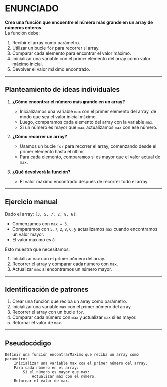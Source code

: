 # ENUNCIADO  
**Crea una función que encuentre el número más grande en un array de números enteros.**  
La función debe:  
1. Recibir el array como parámetro.  
2. Utilizar un bucle `for` para recorrer el array.  
3. Comparar cada elemento para encontrar el valor máximo.  
4. Inicializar una variable con el primer elemento del array como valor máximo inicial.  
5. Devolver el valor máximo encontrado.

---

## Planteamiento de ideas individuales  
1. **¿Cómo encontrar el número más grande en un array?**  
   - Inicializamos una variable `max` con el primer elemento del array, de modo que sea el valor inicial máximo.  
   - Luego, comparamos cada elemento del array con la variable `max`.  
   - Si un número es mayor que `max`, actualizamos `max` con ese número.  

2. **¿Cómo recorrer un array?**  
   - Usamos un bucle `for` para recorrer el array, comenzando desde el primer elemento hasta el último.  
   - Para cada elemento, comparamos si es mayor que el valor actual de `max`.  

3. **¿Qué devolverá la función?**  
   - El valor máximo encontrado después de recorrer todo el array.  

---

## Ejercicio manual  
Dado el array: `[3, 5, 7, 2, 8, 6]`:  
- Comenzamos con `max = 3`.  
- Comparamos con `5`, `7`, `2`, `8`, `6`, y actualizamos `max` cuando encontramos un valor mayor.  
- El valor máximo es `8`.  

Esto muestra que necesitamos:  
1. Inicializar `max` con el primer número del array.  
2. Recorrer el array y comparar cada número con `max`.  
3. Actualizar `max` si encontramos un número mayor.

---

## Identificación de patrones  
1. Crear una función que reciba un array como parámetro.  
2. Inicializar una variable `max` con el primer número del array.  
3. Recorrer el array con un bucle `for`.  
4. Comparar cada número con `max` y actualizar `max` si es mayor.  
5. Retornar el valor de `max`.  

---

## Pseudocódigo  
```plaintext
Definir una función encontrarMaximo que reciba un array como parámetro:
    Inicializar una variable max con el primer número del array.
    Para cada número en el array:
        Si el número es mayor que max:
            Actualizar max con el número.
    Retornar el valor de max.
```

